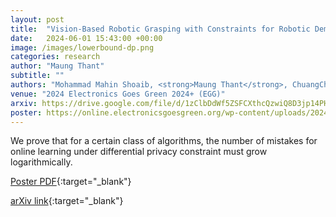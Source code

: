 ```yaml
---
layout: post
title:  "Vision-Based Robotic Grasping with Constraints for Robotic Demanufacturing"
date:   2024-06-01 15:43:00 +00:00
image: /images/lowerbound-dp.png
categories: research
author: "Maung Thant"
subtitle: ""
authors: "Mohammad Mahin Shoaib, <strong>Maung Thant</strong>, ChuangChuang Zhou, Jef Peeters, and Karel Kellens"
venue: "2024 Electronics Goes Green 2024+ (EGG)"
arxiv: https://drive.google.com/file/d/1zClbDdWf5ZSFCXthcQzwiQ8D3jp14PHe/view?usp=sharing
poster: https://online.electronicsgoesgreen.org/wp-content/uploads/2024/06/PosterEGG2024-_-256-_-MohammadMahin-_-Vision.pdf
---
```


We prove that for a certain class of algorithms, the number of mistakes for online learning under differential privacy constraint must grow logarithmically.

[Poster PDF](https://online.electronicsgoesgreen.org/wp-content/uploads/2024/06/PosterEGG2024-_-256-_-MohammadMahin-_-Vision.pdf){:target="_blank"}

<!-- [ACM Citation](http://dl.acm.org/citation.cfm?id=2448232){:target="_blank"} -->

[arXiv link](https://drive.google.com/file/d/1zClbDdWf5ZSFCXthcQzwiQ8D3jp14PHe/view?usp=sharing){:target="_blank"}
